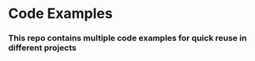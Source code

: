 # Code Examples
### This repo contains multiple code examples for quick reuse in different projects
